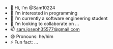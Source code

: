 - 👋 Hi, I’m @Sam10224
- 👀 I’m interested in programming
- 🌱 I’m currently a software engineering student
- 💞️ I’m looking to collaborate on ...
- 📫 sam.joseph35577@gmail.com
- 😄 Pronouns: he/him
- ⚡ Fun fact: ...

<!---
Sam10224/Sam10224 is a ✨ special ✨ repository because its `README.md` (this file) appears on your GitHub profile.
You can click the Preview link to take a look at your changes.
--->

